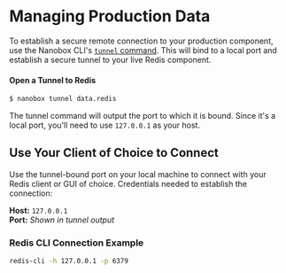 # Managing Production Data
To establish a secure remote connection to your production component, use the Nanobox CLI's [`tunnel` command](https://docs.nanobox.io/cli/tunnel/). This will bind to a local port and establish a secure tunnel to your live Redis component.

#### Open a Tunnel to Redis
```bash
$ nanobox tunnel data.redis
```

The tunnel command will output the port to which it is bound. Since it's a local port, you'll need to use `127.0.0.1` as your host.

## Use Your Client of Choice to Connect
Use the tunnel-bound port on your local machine to connect with your Redis client or GUI of choice. Credentials needed to establish the connection:

**Host:** `127.0.0.1`  
**Port:** *Shown in tunnel output*

### Redis CLI Connection Example
```bash
redis-cli -h 127.0.0.1 -p 6379
```
